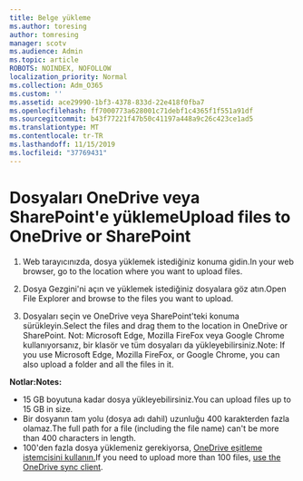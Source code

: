 ```yaml
---
title: Belge yükleme
ms.author: toresing
author: tomresing
manager: scotv
ms.audience: Admin
ms.topic: article
ROBOTS: NOINDEX, NOFOLLOW
localization_priority: Normal
ms.collection: Adm_O365
ms.custom: ''
ms.assetid: ace29990-1bf3-4378-833d-22e418f0fba7
ms.openlocfilehash: ff7000773a628001c71debf1c4365f1f551a91df
ms.sourcegitcommit: b43f77221f47b50c41197a448a9c26c423ce1ad5
ms.translationtype: MT
ms.contentlocale: tr-TR
ms.lasthandoff: 11/15/2019
ms.locfileid: "37769431"
---
```

# <a name="upload-files-to-onedrive-or-sharepoint"></a><span data-ttu-id="8bbd4-102">Dosyaları OneDrive veya SharePoint'e yükleme</span><span class="sxs-lookup"><span data-stu-id="8bbd4-102">Upload files to OneDrive or SharePoint</span></span>

1. <span data-ttu-id="8bbd4-103">Web tarayıcınızda, dosya yüklemek istediğiniz konuma gidin.</span><span class="sxs-lookup"><span data-stu-id="8bbd4-103">In your web browser, go to the location where you want to upload files.</span></span>
    
2. <span data-ttu-id="8bbd4-104">Dosya Gezgini'ni açın ve yüklemek istediğiniz dosyalara göz atın.</span><span class="sxs-lookup"><span data-stu-id="8bbd4-104">Open File Explorer and browse to the files you want to upload.</span></span>
    
3. <span data-ttu-id="8bbd4-105">Dosyaları seçin ve OneDrive veya SharePoint'teki konuma sürükleyin.</span><span class="sxs-lookup"><span data-stu-id="8bbd4-105">Select the files and drag them to the location in OneDrive or SharePoint.</span></span> <span data-ttu-id="8bbd4-106">Not: Microsoft Edge, Mozilla FireFox veya Google Chrome kullanıyorsanız, bir klasör ve tüm dosyaları da yükleyebilirsiniz.</span><span class="sxs-lookup"><span data-stu-id="8bbd4-106">Note: If you use Microsoft Edge, Mozilla FireFox, or Google Chrome, you can also upload a folder and all the files in it.</span></span>
    
<span data-ttu-id="8bbd4-107">**Notlar:**</span><span class="sxs-lookup"><span data-stu-id="8bbd4-107">**Notes:**</span></span>

- <span data-ttu-id="8bbd4-108">15 GB boyutuna kadar dosya yükleyebilirsiniz.</span><span class="sxs-lookup"><span data-stu-id="8bbd4-108">You can upload files up to 15 GB in size.</span></span> 
- <span data-ttu-id="8bbd4-109">Bir dosyanın tam yolu (dosya adı dahil) uzunluğu 400 karakterden fazla olamaz.</span><span class="sxs-lookup"><span data-stu-id="8bbd4-109">The full path for a file (including the file name) can't be more than 400 characters in length.</span></span> 
- <span data-ttu-id="8bbd4-110">100'den fazla dosya yüklemeniz gerekiyorsa, [OneDrive eşitleme istemcisini kullanın.](https://go.microsoft.com/fwlink/?linkid=866427)</span><span class="sxs-lookup"><span data-stu-id="8bbd4-110">If you need to upload more than 100 files, [use the OneDrive sync client](https://go.microsoft.com/fwlink/?linkid=866427).</span></span> 
  

